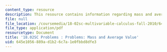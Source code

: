 ```yaml
---
content_type: resource
description: This resource contains information regarding mass and average value.
file: null
file_location: /coursemedia/18-02sc-multivariable-calculus-fall-2010/645e1056889ad1b26c7a1e0fbbd8dfe3_MIT18_02SC_pb_51_quest.pdf
file_type: application/pdf
resourcetype: Document
title: '18.02SC Problems : Problems: Mass and Average Value'
uid: 645e1056-889a-d1b2-6c7a-1e0fbbd8dfe3
---
```

